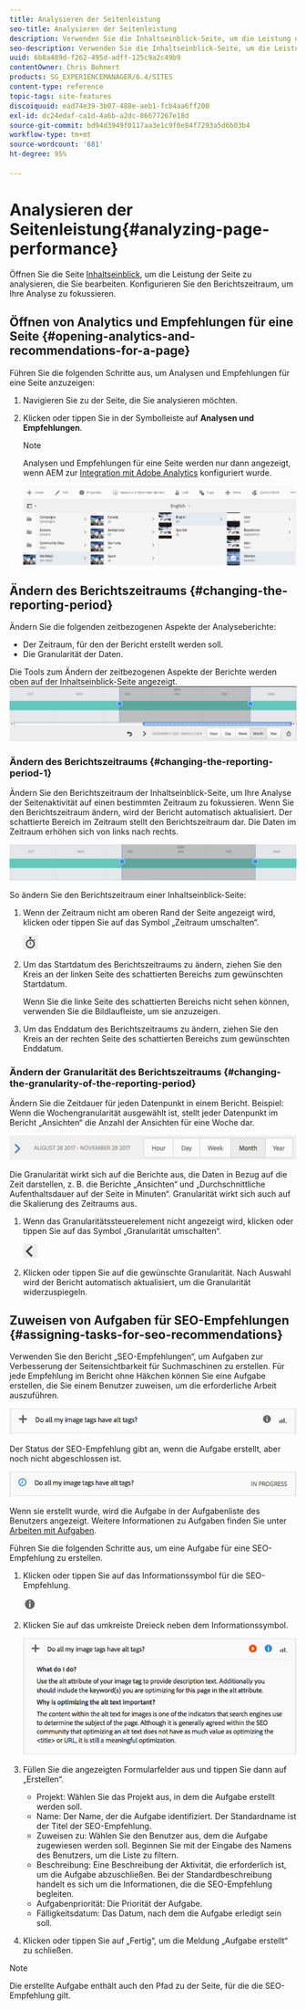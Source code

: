```yaml
---
title: Analysieren der Seitenleistung
seo-title: Analysieren der Seitenleistung
description: Verwenden Sie die Inhaltseinblick-Seite, um die Leistung der erstellten Seite zu analysieren.
seo-description: Verwenden Sie die Inhaltseinblick-Seite, um die Leistung der erstellten Seite zu analysieren.
uuid: 6b8a489d-f262-495d-adff-125c9a2c49b9
contentOwner: Chris Bohnert
products: SG_EXPERIENCEMANAGER/6.4/SITES
content-type: reference
topic-tags: site-features
discoiquuid: ead74e39-3b07-488e-aeb1-fcb4aa6ff200
exl-id: dc24edaf-ca1d-4a6b-a2dc-86677267e18d
source-git-commit: bd94d3949f0117aa3e1c9f0e84f7293a5d6b03b4
workflow-type: tm+mt
source-wordcount: '681'
ht-degree: 95%

---
```


# Analysieren der Seitenleistung{#analyzing-page-performance}

Öffnen Sie die Seite [Inhaltseinblick](/help/sites-authoring/content-insights.md), um die Leistung der Seite zu analysieren, die Sie bearbeiten. Konfigurieren Sie den Berichtszeitraum, um Ihre Analyse zu fokussieren.

## Öffnen von Analytics und Empfehlungen für eine Seite  {#opening-analytics-and-recommendations-for-a-page}

Führen Sie die folgenden Schritte aus, um Analysen und Empfehlungen für eine Seite anzuzeigen:

1. Navigieren Sie zu der Seite, die Sie analysieren möchten.
1. Klicken oder tippen Sie in der Symbolleiste auf **Analysen und Empfehlungen**.

   >[!NOTE]
   >
   >Analysen und Empfehlungen für eine Seite werden nur dann angezeigt, wenn AEM zur [Integration mit Adobe Analytics](/help/sites-administering/adobeanalytics-connect.md) konfiguriert wurde.

   ![screen_shot_2017-11-29at135651](assets/screen_shot_2017-11-29at135651.png)

## Ändern des Berichtszeitraums {#changing-the-reporting-period}

Ändern Sie die folgenden zeitbezogenen Aspekte der Analyseberichte:

* Der Zeitraum, für den der Bericht erstellt werden soll.
* Die Granularität der Daten.

Die Tools zum Ändern der zeitbezogenen Aspekte der Berichte werden oben auf der Inhaltseinblick-Seite angezeigt. ![chlimage_1-249](assets/chlimage_1-249.png)

### Ändern des Berichtszeitraums {#changing-the-reporting-period-1}

Ändern Sie den Berichtszeitraum der Inhaltseinblick-Seite, um Ihre Analyse der Seitenaktivität auf einen bestimmten Zeitraum zu fokussieren. Wenn Sie den Berichtszeitraum ändern, wird der Bericht automatisch aktualisiert. Der schattierte Bereich im Zeitraum stellt den Berichtszeitraum dar. Die Daten im Zeitraum erhöhen sich von links nach rechts.

![chlimage_1-250](assets/chlimage_1-250.png)

So ändern Sie den Berichtszeitraum einer Inhaltseinblick-Seite:

1. Wenn der Zeitraum nicht am oberen Rand der Seite angezeigt wird, klicken oder tippen Sie auf das Symbol „Zeitraum umschalten“.

   ![](do-not-localize/chlimage_1-22.png)

1. Um das Startdatum des Berichtszeitraums zu ändern, ziehen Sie den Kreis an der linken Seite des schattierten Bereichs zum gewünschten Startdatum.

   Wenn Sie die linke Seite des schattierten Bereichs nicht sehen können, verwenden Sie die Bildlaufleiste, um sie anzuzeigen.

1. Um das Enddatum des Berichtszeitraums zu ändern, ziehen Sie den Kreis an der rechten Seite des schattierten Bereichs zum gewünschten Enddatum.

### Ändern der Granularität des Berichtszeitraums  {#changing-the-granularity-of-the-reporting-period}

Ändern Sie die Zeitdauer für jeden Datenpunkt in einem Bericht. Beispiel: Wenn die Wochengranularität ausgewählt ist, stellt jeder Datenpunkt im Bericht „Ansichten“ die Anzahl der Ansichten für eine Woche dar.

![screen_shot_2017-11-29at141001](assets/screen_shot_2017-11-29at141001.png)

Die Granularität wirkt sich auf die Berichte aus, die Daten in Bezug auf die Zeit darstellen, z. B. die Berichte „Ansichten“ und „Durchschnittliche Aufenthaltsdauer auf der Seite in Minuten“. Granularität wirkt sich auch auf die Skalierung des Zeitraums aus.

1. Wenn das Granularitätssteuerelement nicht angezeigt wird, klicken oder tippen Sie auf das Symbol „Granularität umschalten“.

   ![chlimage_1-251](assets/chlimage_1-251.png)

1. Klicken oder tippen Sie auf die gewünschte Granularität. Nach Auswahl wird der Bericht automatisch aktualisiert, um die Granularität widerzuspiegeln.

## Zuweisen von Aufgaben für SEO-Empfehlungen  {#assigning-tasks-for-seo-recommendations}

Verwenden Sie den Bericht „SEO-Empfehlungen“, um Aufgaben zur Verbesserung der Seitensichtbarkeit für Suchmaschinen zu erstellen. Für jede Empfehlung im Bericht ohne Häkchen können Sie eine Aufgabe erstellen, die Sie einem Benutzer zuweisen, um die erforderliche Arbeit auszuführen.

![chlimage_1-252](assets/chlimage_1-252.png)

Der Status der SEO-Empfehlung gibt an, wenn die Aufgabe erstellt, aber noch nicht abgeschlossen ist.

![chlimage_1-253](assets/chlimage_1-253.png)

Wenn sie erstellt wurde, wird die Aufgabe in der Aufgabenliste des Benutzers angezeigt. Weitere Informationen zu Aufgaben finden Sie unter [Arbeiten mit Aufgaben](/help/sites-authoring/task-content.md).

Führen Sie die folgenden Schritte aus, um eine Aufgabe für eine SEO-Empfehlung zu erstellen.

1. Klicken oder tippen Sie auf das Informationssymbol für die SEO-Empfehlung.

   ![](do-not-localize/chlimage_1-23.png)

1. Klicken Sie auf das umkreiste Dreieck neben dem Informationssymbol.

   ![chlimage_1-254](assets/chlimage_1-254.png)

1. Füllen Sie die angezeigten Formularfelder aus und tippen Sie dann auf „Erstellen“.

   * Projekt: Wählen Sie das Projekt aus, in dem die Aufgabe erstellt werden soll.
   * Name: Der Name, der die Aufgabe identifiziert. Der Standardname ist der Titel der SEO-Empfehlung.
   * Zuweisen zu: Wählen Sie den Benutzer aus, dem die Aufgabe zugewiesen werden soll. Beginnen Sie mit der Eingabe des Namens des Benutzers, um die Liste zu filtern.
   * Beschreibung: Eine Beschreibung der Aktivität, die erforderlich ist, um die Aufgabe abzuschließen. Bei der Standardbeschreibung handelt es sich um die Informationen, die die SEO-Empfehlung begleiten.
   * Aufgabenpriorität: Die Priorität der Aufgabe.
   * Fälligkeitsdatum: Das Datum, nach dem die Aufgabe erledigt sein soll.

1. Klicken oder tippen Sie auf „Fertig“, um die Meldung „Aufgabe erstellt“ zu schließen.

>[!NOTE]
>
>Die erstellte Aufgabe enthält auch den Pfad zu der Seite, für die die SEO-Empfehlung gilt.

